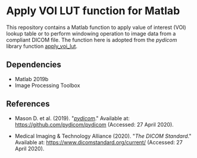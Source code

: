 # Apply VOI LUT function for Matlab

This repository contains a Matlab function to apply value of interest (VOI) lookup table or to perform windowing operation to image data from a compliant DICOM file. The function here is adopted from the _pydicom_ library function [apply_voi_lut](https://pydicom.github.io/pydicom/stable/reference/generated/pydicom.pixel_data_handlers.util.html#pydicom.pixel_data_handlers.util.apply_voi_lut).

## Dependencies

* Matlab 2019b
* Image Processing Toolbox

## References

* Mason D. et al. (2019). "[_pydicom_](https://pydicom.github.io/pydicom/stable/)." Available at: https://github.com/pydicom/pydicom (Accessed: 27 April 2020).

* Medical Imaging & Technology Alliance (2020). "_The DICOM Standard_." Available at: <https://www.dicomstandard.org/current/> (Accessed: 27 April 2020).
